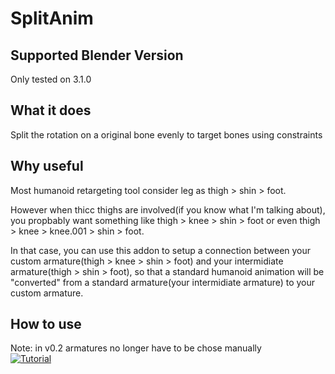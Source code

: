 # SplitAnim
## Supported Blender Version  
Only tested on 3.1.0  
## What it does
Split the rotation on a original bone evenly to target bones using constraints
## Why useful
Most humanoid retargeting tool consider leg as thigh > shin > foot.  
  
However when thicc thighs are involved(if you know what I'm talking about), you propbably want something like thigh > knee > shin > foot or even thigh > knee > knee.001 > shin > foot.  
  
In that case, you can use this addon to setup a connection between your custom armature(thigh > knee > shin > foot) and your intermidiate armature(thigh > shin > foot), so that a standard humanoid animation will be "converted" from a standard armature(your intermidiate armature) to your custom armature.
## How to use  
Note: in v0.2 armatures no longer have to be chose manually  
[![Tutorial](https://img.youtube.com/vi/58BqEQTv2ZY/0.jpg)](https://www.youtube.com/watch?v=58BqEQTv2ZY)  
